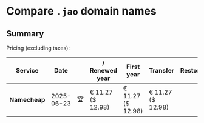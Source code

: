 # Compare `.jao` domain names

## Summary

Pricing (excluding taxes):

| Service | Date |  | / Renewed year | First year | Transfer | Restoration |
|--|--|--|--|--|--|--|
| **Namecheap** | 2025-06-23 | 🏆 | € 11.27<br>($ 12.98) | € 11.27<br>($ 12.98) | € 11.27<br>($ 12.98) |  |
